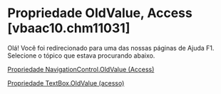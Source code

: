 
# Propriedade OldValue, Access [vbaac10.chm11031]

Olá! Você foi redirecionado para uma das nossas páginas de Ajuda F1. Selecione o tópico que estava procurando abaixo.

[Propriedade NavigationControl.OldValue (Access)](http://msdn.microsoft.com/library/ddee64e6-38cf-d033-4963-76529744ef81%28Office.15%29.aspx)

[Propriedade TextBox.OldValue (acesso)](http://msdn.microsoft.com/library/d62150d2-6dc6-85c0-0452-e9e5fee199b4%28Office.15%29.aspx)

